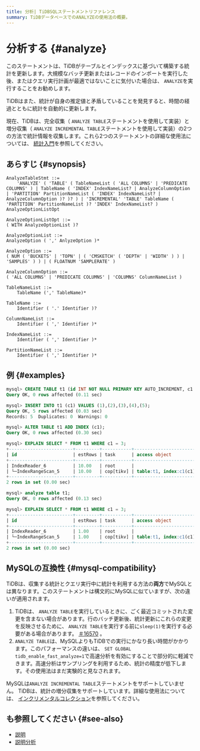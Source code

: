 ```yaml
---
title: 分析| TiDBSQLステートメントリファレンス
summary: TiDBデータベースでのANALYZEの使用法の概要。
---
```


# 分析する {#analyze}

このステートメントは、TiDBがテーブルとインデックスに基づいて構築する統計を更新します。大規模なバッチ更新またはレコードのインポートを実行した後、またはクエリ実行計画が最適ではないことに気付いた場合は、 `ANALYZE`を実行することをお勧めします。

TiDBはまた、統計が自身の推定値と矛盾していることを発見すると、時間の経過とともに統計を自動的に更新します。

現在、TiDBは、完全収集（ `ANALYZE TABLE`ステートメントを使用して実装）と増分収集（ `ANALYZE INCREMENTAL TABLE`ステートメントを使用して実装）の2つの方法で統計情報を収集します。これら2つのステートメントの詳細な使用法については、 [統計入門](/statistics.md)を参照してください。

## あらすじ {#synopsis}

```ebnf+diagram
AnalyzeTableStmt ::=
    'ANALYZE' ( 'TABLE' ( TableNameList ( 'ALL COLUMNS' | 'PREDICATE COLUMNS' ) | TableName ( 'INDEX' IndexNameList? | AnalyzeColumnOption | 'PARTITION' PartitionNameList ( 'INDEX' IndexNameList? | AnalyzeColumnOption )? )? ) | 'INCREMENTAL' 'TABLE' TableName ( 'PARTITION' PartitionNameList )? 'INDEX' IndexNameList? ) AnalyzeOptionListOpt

AnalyzeOptionListOpt ::=
( WITH AnalyzeOptionList )?

AnalyzeOptionList ::=
AnalyzeOption ( ',' AnlyzeOption )*

AnalyzeOption ::=
( NUM ( 'BUCKETS' | 'TOPN' | ( 'CMSKETCH' ( 'DEPTH' | 'WIDTH' ) ) | 'SAMPLES' ) ) | ( FLOATNUM 'SAMPLERATE' )

AnalyzeColumnOption ::=
( 'ALL COLUMNS' | 'PREDICATE COLUMNS' | 'COLUMNS' ColumnNameList )

TableNameList ::=
    TableName (',' TableName)*

TableName ::=
    Identifier ( '.' Identifier )?

ColumnNameList ::=
    Identifier ( ',' Identifier )*

IndexNameList ::=
    Identifier ( ',' Identifier )*

PartitionNameList ::=
    Identifier ( ',' Identifier )*
```

## 例 {#examples}

```sql
mysql> CREATE TABLE t1 (id INT NOT NULL PRIMARY KEY AUTO_INCREMENT, c1 INT NOT NULL);
Query OK, 0 rows affected (0.11 sec)

mysql> INSERT INTO t1 (c1) VALUES (1),(2),(3),(4),(5);
Query OK, 5 rows affected (0.03 sec)
Records: 5  Duplicates: 0  Warnings: 0

mysql> ALTER TABLE t1 ADD INDEX (c1);
Query OK, 0 rows affected (0.30 sec)

mysql> EXPLAIN SELECT * FROM t1 WHERE c1 = 3;
+------------------------+---------+-----------+------------------------+---------------------------------------------+
| id                     | estRows | task      | access object          | operator info                               |
+------------------------+---------+-----------+------------------------+---------------------------------------------+
| IndexReader_6          | 10.00   | root      |                        | index:IndexRangeScan_5                      |
| └─IndexRangeScan_5     | 10.00   | cop[tikv] | table:t1, index:c1(c1) | range:[3,3], keep order:false, stats:pseudo |
+------------------------+---------+-----------+------------------------+---------------------------------------------+
2 rows in set (0.00 sec)

mysql> analyze table t1;
Query OK, 0 rows affected (0.13 sec)

mysql> EXPLAIN SELECT * FROM t1 WHERE c1 = 3;
+------------------------+---------+-----------+------------------------+-------------------------------+
| id                     | estRows | task      | access object          | operator info                 |
+------------------------+---------+-----------+------------------------+-------------------------------+
| IndexReader_6          | 1.00    | root      |                        | index:IndexRangeScan_5        |
| └─IndexRangeScan_5     | 1.00    | cop[tikv] | table:t1, index:c1(c1) | range:[3,3], keep order:false |
+------------------------+---------+-----------+------------------------+-------------------------------+
2 rows in set (0.00 sec)
```

## MySQLの互換性 {#mysql-compatibility}

TiDBは、収集する統計とクエリ実行中に統計を利用する方法の**両方**でMySQLとは異なります。このステートメントは構文的にMySQLに似ていますが、次の違いが適用されます。

1.  TiDBは、 `ANALYZE TABLE`を実行しているときに、ごく最近コミットされた変更を含まない場合があります。行のバッチ更新後、統計更新にこれらの変更を反映させるために、 `ANALYZE TABLE`を実行する前に`sleep(1)`を実行する必要がある場合があります。 [＃16570](https://github.com/pingcap/tidb/issues/16570) 。
2.  `ANALYZE TABLE`は、MySQLよりもTiDBでの実行にかなり長い時間がかかります。このパフォーマンスの違いは、 `SET GLOBAL tidb_enable_fast_analyze=1`で高速分析を有効にすることで部分的に軽減できます。高速分析はサンプリングを利用するため、統計の精度が低下します。その使用法はまだ実験的と見なされます。

MySQLは`ANALYZE INCREMENTAL TABLE`ステートメントをサポートしていません。 TiDBは、統計の増分収集をサポートしています。詳細な使用法については、 [インクリメンタルコレクション](/statistics.md#incremental-collection)を参照してください。

## も参照してください {#see-also}

-   [説明](/sql-statements/sql-statement-explain.md)
-   [説明分析](/sql-statements/sql-statement-explain-analyze.md)
